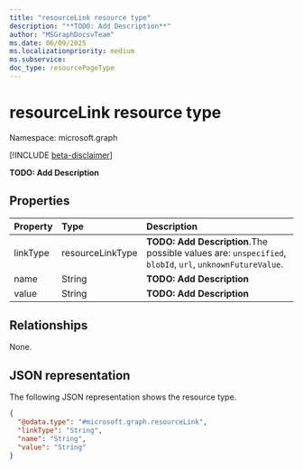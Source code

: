 ```yaml
---
title: "resourceLink resource type"
description: "**TODO: Add Description**"
author: "MSGraphDocsvTeam"
ms.date: 06/09/2025
ms.localizationpriority: medium
ms.subservice:
doc_type: resourcePageType
---
```


# resourceLink resource type

Namespace: microsoft.graph

[!INCLUDE [beta-disclaimer](../../includes/beta-disclaimer.md)]

**TODO: Add Description**


## Properties
|Property|Type|Description|
|:---|:---|:---|
|linkType|resourceLinkType|**TODO: Add Description**.The possible values are: `unspecified`, `blobId`, `url`, `unknownFutureValue`.|
|name|String|**TODO: Add Description**|
|value|String|**TODO: Add Description**|

## Relationships
None.

## JSON representation
The following JSON representation shows the resource type.
<!-- {
  "blockType": "resource",
  "@odata.type": "microsoft.graph.resourceLink"
}
-->
``` json
{
  "@odata.type": "#microsoft.graph.resourceLink",
  "linkType": "String",
  "name": "String",
  "value": "String"
}
```

